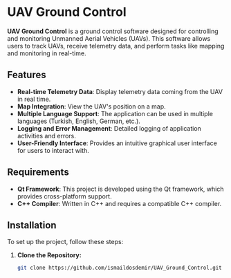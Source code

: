 # UAV Ground Control

**UAV Ground Control** is a ground control software designed for controlling and monitoring Unmanned Aerial Vehicles (UAVs). This software allows users to track UAVs, receive telemetry data, and perform tasks like mapping and monitoring in real-time.

## Features

- **Real-time Telemetry Data**: Display telemetry data coming from the UAV in real time.
- **Map Integration**: View the UAV's position on a map.
- **Multiple Language Support**: The application can be used in multiple languages (Turkish, English, German, etc.).
- **Logging and Error Management**: Detailed logging of application activities and errors.
- **User-Friendly Interface**: Provides an intuitive graphical user interface for users to interact with.

## Requirements

- **Qt Framework**: This project is developed using the Qt framework, which provides cross-platform support.
- **C++ Compiler**: Written in C++ and requires a compatible C++ compiler.

## Installation

To set up the project, follow these steps:

1. **Clone the Repository:**
   ```bash
   git clone https://github.com/ismaildosdemir/UAV_Ground_Control.git
